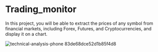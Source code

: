 # Trading_monitor
In this project, you will be able to extract the prices of any symbol from financial markets, including Forex, Futures, and Cryptocurrencies, and display it on a chart.

![technical-analysis-phone 83de68dce52d1b85f4d8](https://github.com/user-attachments/assets/948afa81-cd91-44de-94b0-106025de37b4)
